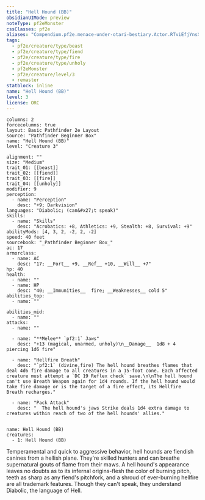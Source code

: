 ```yaml
---
title: "Hell Hound (BB)"
obsidianUIMode: preview
noteType: pf2eMonster
cssClasses: pf2e
aliases: "Compendium.pf2e.menace-under-otari-bestiary.Actor.RTviEfjYnsXa0wkT" 
tags:
  - pf2e/creature/type/beast
  - pf2e/creature/type/fiend
  - pf2e/creature/type/fire
  - pf2e/creature/type/unholy
  - pf2eMonster
  - pf2e/creature/level/3
  - remaster
statblock: inline
name: "Hell Hound (BB)"
level: 3
license: ORC
---
```


```statblock
columns: 2
forcecolumns: true
layout: Basic Pathfinder 2e Layout
source: "Pathfinder Beginner Box"
name: "Hell Hound (BB)"
level: "Creature 3"

alignment: ""
size: "Medium"
trait_01: [[beast]]
trait_02: [[fiend]]
trait_03: [[fire]]
trait_04: [[unholy]]
modifier: 9
perception:
  - name: "Perception"
    desc: "+9; Darkvision"
languages: "Diabolic; (can&#x27;t speak)"
skills:
  - name: "Skills"
    desc: "Acrobatics: +8, Athletics: +9, Stealth: +8, Survival: +9"
abilityMods: [4, 3, 2, -2, 2, -2]
speed: 40 feet
sourcebook: "_Pathfinder Beginner Box_"
ac: 17
armorclass:
  - name: AC
    desc: "17; __Fort__ +9, __Ref__ +10, __Will__ +7"
hp: 40
health:
  - name: ""
  - name: HP
    desc: "40; __Immunities__  fire; __Weaknesses__ cold 5"
abilities_top:
  - name: ""

abilities_mid:
  - name: ""
attacks:
  - name: ""

  - name: "**Melee** `pf2:1` Jaws"
    desc: "+13 (magical, unarmed, unholy)\n__Damage__  1d8 + 4 piercing 1d6 fire"

  - name: "Hellfire Breath"
    desc: "`pf2:1` (divine,fire) The hell hound breathes flames that deal 4d6 fire damage to all creatures in a 15-foot cone. Each affected creature must attempt a `DC 19 Reflex check` save.\n\nThe hell hound can't use Breath Weapon again for 1d4 rounds. If the hell hound would take fire damage or is the target of a fire effect, its Hellfire Breath recharges."

  - name: "Pack Attack"
    desc: "  The hell hound's jaws Strike deals 1d4 extra damage to creatures within reach of two of the hell hounds' allies."
 
```

```encounter-table
name: Hell Hound (BB)
creatures:
  - 1: Hell Hound (BB)
```



Temperamental and quick to aggressive behavior, hell hounds are fiendish canines from a hellish plane. They're skilled hunters and can breathe supernatural gouts of flame from their maws. A hell hound's appearance leaves no doubts as to its infernal origins-flesh the color of burning pitch, teeth as sharp as any fiend's pitchfork, and a shroud of ever-burning hellfire are all trademark features. Though they can't speak, they understand Diabolic, the language of Hell.
